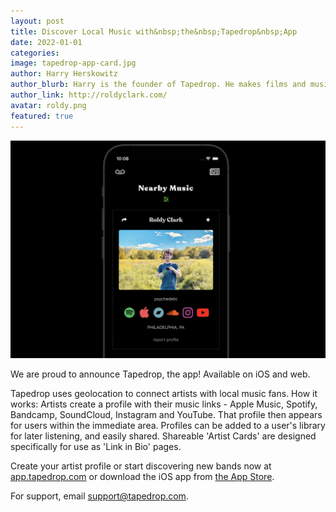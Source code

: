 ```yaml
---
layout: post
title: Discover Local Music with&nbsp;the&nbsp;Tapedrop&nbsp;App
date: 2022-01-01
categories:
image: tapedrop-app-card.jpg
author: Harry Herskowitz
author_blurb: Harry is the founder of Tapedrop. He makes films and music under the alias Roldy Clark.
author_link: http://roldyclark.com/
avatar: roldy.png
featured: true
---
```


![app screenshot](/assets/images/posts/tapedrop-app.jpg)

We are proud to announce Tapedrop, the app! Available on iOS and web.

Tapedrop uses geolocation to connect artists with local music fans. How it works: Artists create a profile with their music links - Apple Music, Spotify, Bandcamp, SoundCloud, Instagram and YouTube. That profile then appears for users within the immediate area. Profiles can be added to a user's library for later listening, and easily shared. Shareable 'Artist Cards' are designed specifically for use as 'Link in Bio' pages.

Create your artist profile or start discovering new bands now at [app.tapedrop.com](https://app.tapedrop.com) or download the iOS app from [the App Store](https://apps.apple.com/us/app/tapedrop/id1595625980).

For support, email support@tapedrop.com.
